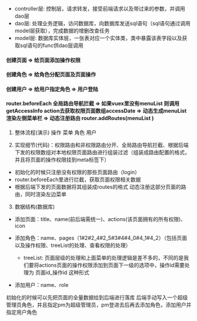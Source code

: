 * controller层: 控制层，请求转发，接受前端请求以及带过来的参数，并调用dao层
* dao层: 处理业务逻辑，访问数据库，向数据库发送sql语句（sql语句通过调用model层获取），完成数据的增删改查任务
* model层: 数据库实体层，一张表对应一个实体类，类中暴露该表字段以及获取sql语句的func供dao层调用




#### 创建页面 => 给页面添加操作权限

####  创建角色 => 给角色分配页面及页面操作 

####  创建用户 => 给用户指定角色 => 用户登陆








####  router.beforeEach 全局路由导航拦截 => 如果vuex里没有menuList 则调用 getAccessInfo action去获取权限页面数组accessDate => 动态生成menuList 渲染左侧菜单栏 => 动态注册路由 router.addRoutes(menuList ) 






1. 整体流程(演示)
    操作 菜单 角色 用户

2. 实现细节(代码)：权限路由和非权限路由分开、全局路由导航拦截、根据后端下发的权限数组对本地权限页面路由进行组装过滤（组装成路由配置的格式，并且将页面的操作权限挂到meta标签下）
  * 初始化的时候只注册没有权限的那些页面路由（login）
  * router.beforeEach里进行拦截，获取页面权限相关数据
  * 根据后端下发的页面数据将其组装成routes的格式 动态注册这部分页面的路由，同时渲染左边菜单

3. 数据结构(数据库)
  * 添加页面：title、name(前后端需统一)、actions(该页面拥有的所有权限)、icon
  * 添加角色：name、pages（1#2#2_4#2_5#3#4#4_0#4_1#4_2）（包括页面以及操作权限、treeList的处理、查看权限的处理）
    * treeList: 页面层级的处理和上面菜单的处理逻辑是差不多的，不同的是我们要将actions页面的操作权限添加到页面下一级的选项中，操作id需要处理为 页面id_操作id 这种形式




  * 添加用户：name、role



  初始化的时候可以先把页面的全量数据给到后端进行落库
  后端手动写入一个超级管理员角色，并且指定pm为超级管理员，pm登进去后再去添加角色，添加用户并指定用户角色





